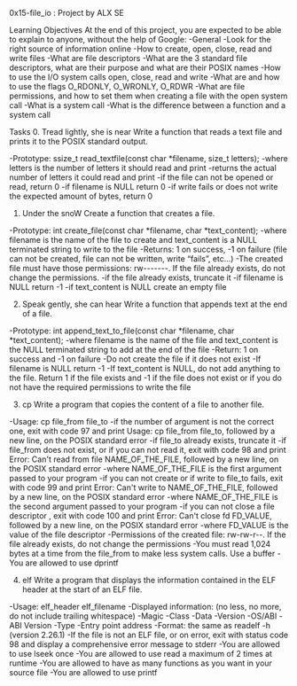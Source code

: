 0x15-file_io : Project by ALX SE

Learning Objectives
At the end of this project, you are expected to be able to explain to anyone, without the help of Google:
-General
-Look for the right source of information online
-How to create, open, close, read and write files
-What are file descriptors
-What are the 3 standard file descriptors, what are their purpose and what are their POSIX names
-How to use the I/O system calls open, close, read and write
-What are and how to use the flags O_RDONLY, O_WRONLY, O_RDWR
-What are file permissions, and how to set them when creating a file with the open system call
-What is a system call
-What is the difference between a function and a system call

Tasks
0. Tread lightly, she is near
Write a function that reads a text file and prints it to the POSIX standard output.

-Prototype: ssize_t read_textfile(const char *filename, size_t letters);
-where letters is the number of letters it should read and print
-returns the actual number of letters it could read and print
-if the file can not be opened or read, return 0
-if filename is NULL return 0
-if write fails or does not write the expected amount of bytes, return 0

1. Under the snoW
Create a function that creates a file.

-Prototype: int create_file(const char *filename, char *text_content);
-where filename is the name of the file to create and text_content is a NULL terminated string to write to the file
-Returns: 1 on success, -1 on failure (file can not be created, file can not be written, write “fails”, etc…)
-The created file must have those permissions: rw-------. If the file already exists, do not change the permissions.
-if the file already exists, truncate it
-if filename is NULL return -1
-if text_content is NULL create an empty file

2. Speak gently, she can hear
Write a function that appends text at the end of a file.

-Prototype: int append_text_to_file(const char *filename, char *text_content);
-where filename is the name of the file and text_content is the NULL terminated string to add at the end of the file
-Return: 1 on success and -1 on failure
-Do not create the file if it does not exist
-If filename is NULL return -1
-If text_content is NULL, do not add anything to the file. Return 1 if the file exists and -1 if the file does not exist or if you do not have the required permissions to write the file

3. cp
Write a program that copies the content of a file to another file.

-Usage: cp file_from file_to
-if the number of argument is not the correct one, exit with code 97 and print Usage: cp file_from file_to, followed by a new line, on the POSIX standard error
-if file_to already exists, truncate it
-if file_from does not exist, or if you can not read it, exit with code 98 and print Error: Can't read from file NAME_OF_THE_FILE, followed by a new line, on the POSIX standard error
-where NAME_OF_THE_FILE is the first argument passed to your program
-if you can not create or if write to file_to fails, exit with code 99 and print Error: Can't write to NAME_OF_THE_FILE, followed by a new line, on the POSIX standard error
-where NAME_OF_THE_FILE is the second argument passed to your program
-if you can not close a file descriptor , exit with code 100 and print Error: Can't close fd FD_VALUE, followed by a new line, on the POSIX standard error
-where FD_VALUE is the value of the file descriptor
-Permissions of the created file: rw-rw-r--. If the file already exists, do not change the permissions
-You must read 1,024 bytes at a time from the file_from to make less system calls. Use a buffer
-You are allowed to use dprintf

4. elf
Write a program that displays the information contained in the ELF header at the start of an ELF file.

-Usage: elf_header elf_filename
-Displayed information: (no less, no more, do not include trailing whitespace)
-Magic
-Class
-Data
-Version
-OS/ABI
-ABI Version
-Type
-Entry point address
-Format: the same as readelf -h (version 2.26.1)
-If the file is not an ELF file, or on error, exit with status code 98 and display a comprehensive error message to stderr
-You are allowed to use lseek once
-You are allowed to use read a maximum of 2 times at runtime
-You are allowed to have as many functions as you want in your source file
-You are allowed to use printf
